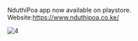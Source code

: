 NduthiPoa app now available on playstore.
Website:https://www.nduthipoa.co.ke/

![4](https://user-images.githubusercontent.com/21172023/152317256-739b5c20-b79e-44ac-9bf3-49780f7bee00.jpg)
